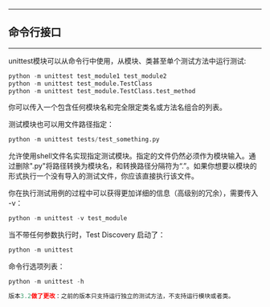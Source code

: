 ***
## 命令行接口 
***
unittest模块可以从命令行中使用，从模块、类甚至单个测试方法中运行测试:

```python
python -m unittest test_module1 test_module2
python -m unittest test_module.TestClass
python -m unittest test_module.TestClass.test_method
```

你可以传入一个包含任何模块名和完全限定类名或方法名组合的列表。

测试模块也可以用文件路径指定：

```python
python -m unittest tests/test_something.py
```

允许使用shell文件名实现指定测试模块。指定的文件仍然必须作为模块输入。通过删除".py"将路径转换为模块名，和转换路径分隔符为“.”。如果你想要以模块的形式执行一个没有导入的测试文件，你应该直接执行该文件。

你在执行测试用例的过程中可以获得更加详细的信息（高级别的冗余），需要传入 -v：

```python
python -m unittest -v test_module
```
当不带任何参数执行时，Test Discovery 启动了：

```python
python -m unittest
```

命令行选项列表：

```python
python -m unittest -h

版本3.2做了更改：之前的版本只支持运行独立的测试方法，不支持运行模块或者类。
```

